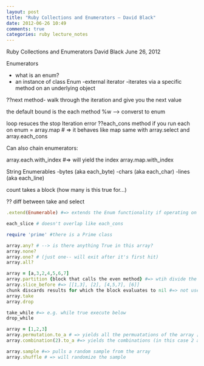 ```yaml
---
layout: post
title: "Ruby Collections and Enumerators – David Black"
date: 2012-06-26 10:49
comments: true
categories: ruby lecture_notes
---
```


Ruby Collections and Enumerators
David Black
June 26, 2012

Enumerators
- what is an enum?
- an instance of class Enum
-external iterator
-iterates via a specific method on an underlying object

??next method- walk through the iteration and give you the next value

the default bound is the each method
%w --> converst to enum

loop resuces the stop Iteration error
??each_cons method
if you run each on enum = array.map # => it behaves like map
same with array.select and array.each_cons

Can also chain enumerators:

array.each.with_index #=> will yield the index
array.map.with_index

String Enumerables
-bytes (aka each_byte)
-chars (aka each_char)
-lines (aka each_line)

count takes a block (how many is this true for...)

?? diff between take and select
``` ruby Some Enum methods
.extend(Enumerable) #=> extends the Enum functionality if operating on a single object

each_slice # doesn't overlap like each_cons

require 'prime' #there is a Prime class 

array.any? # --> is there anything True in this array?
array.none?
array.one? # (just one-- will exit after it's first hit)
array.all?

array = [a,3,2,4,5,6,7]
array.partition {block that calls the even method} #=> wtih divide the result into two arrays a true an other
array.slice_before #=> [[1,3], [2], [4,5,7], [6]]
chunk discards results for which the block evaluates to nil #=> not useful- obscure method
array.take
array.drop

take_while #=> e.g. while true execute below
drop_while

array = [1,2,3]
array.permutation.to_a # => yields all the permuatations of the array [[1,2,3], [1,3,2], [2,1,3]]
array.combination(2).to_a #=> yields the combinations (in this case 2 at a time [1,2], [1,3], [2,3])

array.sample #=> pulls a random sample from the array
array.shuffle # => will randomize the sample
```